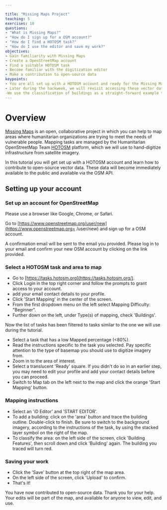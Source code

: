 ```yaml
---

title: "Missing Maps Project"
teaching: 5
exercises: 10
questions:
- "What is Missing Maps?"
- "How do I sign up for a OSM account?"
- "How do I find a HOTOSM task?"
- "How do I use the editor and save my work?"
objectives:
- Gain familiarity with Missing Maps
- Create a OpenStreetMap account
- Find a suitable HOTOSM task
- Become familiar with the digitization editor
- Make a contribution to open-source data
keypoints:
- You are all set up with a HOTOSM account and ready for the Missing Maps turorial on day 1 at Geohackweek 2019!
- Later during the hackweek, we will revisit accessing these vector data through the OSM API and explore ways to automate digitizing features of interest using raster, vector and machine learning methods.
-We use the classification of buildings as a straight-forward example to teach data science skills that can be applied to any domain interested in classifying and analyzing features of interest (natural or man made) from imagery.
---
```


# Overview

[Missing Maps](https://www.missingmaps.org/) is an open, collaborative project in which you can help to map areas where humanitarian organizations are trying to meet the needs of vulnerable people. Mapping tasks are managed by the Humanitarian OpenStreetMap Team [HOTOSM](https://www.hotosm.org/) platform, which we will use to hand-digitize infrastructure from satellite imagery.

In this tutorial you will get set up with a HOTOSM account and learn how to contribute to open-source vector data. These data will become immediately available to the public and available via the OSM API.

## Setting up your account

### Set up an account for OpenStreetMap

Please use a browser like Google, Chrome, or Safari.

Go to [https://www.openstreetmap.org/user/new](https://www.openstreetmap.org=
/user/new) and sign up for a OSM account.

A confirmation email will be sent to the email you provided. Please log in to your email and confirm your new OSM account by clicking on the link provided.

### Select a HOTOSM task and area to map

* Go to [https://tasks.hotosm.org](https://tasks.hotosm.org/). 
* Click Login in the top right corner and follow the prompts to grant access to your account. 
* add your email contact details to your profile. 
* Click 'Start Mapping' in the center of the screen. 
* From the first dropdown menu on the left select Mapping Difficulty: "Beginner". 
* Further down on the left, under Type(s) of mapping, check 'Buildings'.

Now the list of tasks has been filtered to tasks similar to the one we will use during the tutorial.

* Select a task that has a low Mapped percentage (<80%).
* Read the instructions specific to the task you selected. Pay specific attention to the type of basemap you should use to digitize imagery from. 
* Zoom in to the area of interest.
* Select a translucent 'Ready' square. If you didn't do so in an earlier step, you may need to edit your profile and add your contact details before you can proceed.
* Switch to Map tab on the left next to the map and click the orange 'Start Mapping' button.

### Mapping instructions

* Select an 'iD Editor' and 'START EDITOR'.
* To add a building: click on the 'area' button and trace the building outline. Double-click to finish. Be sure to switch to the background imagery, according to the instructions of the task, by using the stacked layer symbol on the right of the map.
* To classify the area: on the left side of the screen, click 'Building Features', then scroll down and click 'Building' again. The building you traced will turn red.

### Saving your work

* Click the 'Save' button at the top right of the map area.
* On the left side of the screen, click 'Upload' to confirm.
* That's it!

You have now contributed to open-source data. Thank you for your help. Your edits will be part of the map, and available for anyone to view, edit, and use.

